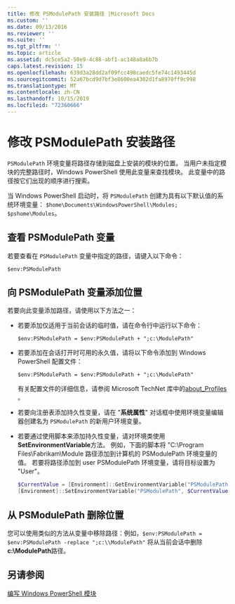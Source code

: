 ```yaml
---
title: 修改 PSModulePath 安装路径 |Microsoft Docs
ms.custom: ''
ms.date: 09/13/2016
ms.reviewer: ''
ms.suite: ''
ms.tgt_pltfrm: ''
ms.topic: article
ms.assetid: dc5ce5a2-50e9-4c88-abf1-ac148a8a6b7b
caps.latest.revision: 15
ms.openlocfilehash: 639d3a28dd2af09fcc498caedc5fe74c1493445d
ms.sourcegitcommit: 52a67bcd9d7bf3e8600ea4302d1fa8970ff9c998
ms.translationtype: MT
ms.contentlocale: zh-CN
ms.lasthandoff: 10/15/2019
ms.locfileid: "72360666"
---
```

# <a name="modifying-the-psmodulepath-installation-path"></a>修改 PSModulePath 安装路径

`PSModulePath` 环境变量将路径存储到磁盘上安装的模块的位置。 当用户未指定模块的完整路径时，Windows PowerShell 使用此变量来查找模块。 此变量中的路径按它们出现的顺序进行搜索。

当 Windows PowerShell 启动时，将 `PSModulePath` 创建为具有以下默认值的系统环境变量： `$home\Documents\WindowsPowerShell\Modules; $pshome\Modules`。

## <a name="to-view-the-psmodulepath-variable"></a>查看 PSModulePath 变量

若要查看在 `PSModulePath` 变量中指定的路径，请键入以下命令：

`$env:PSModulePath`

## <a name="to-add-locations-to-the-psmodulepath-variable"></a>向 PSModulePath 变量添加位置

若要向此变量添加路径，请使用以下方法之一：

- 若要添加仅适用于当前会话的临时值，请在命令行中运行以下命令：

  `$env:PSModulePath = $env:PSModulePath + ";c:\ModulePath"`

- 若要添加在会话打开时可用的永久值，请将以下命令添加到 Windows PowerShell 配置文件：

  `$env:PSModulePath = $env:PSModulePath + ";c:\ModulePath"`

  有关配置文件的详细信息，请参阅 Microsoft TechNet 库中的[about_Profiles](/powershell/module/microsoft.powershell.core/about/about_profiles) 。

- 若要向注册表添加持久性变量，请在 "**系统属性**" 对话框中使用环境变量编辑器创建名为 `PSModulePath` 的新用户环境变量。

- 若要通过使用脚本来添加持久性变量，请对环境类使用**SetEnvironmentVariable**方法。 例如，下面的脚本将 "C:\Program Files\Fabrikam\Module 路径添加到计算机的 PSModulePath 环境变量的值。 若要将路径添加到 user PSModulePath 环境变量，请将目标设置为 "User"。

  ```powershell
  $CurrentValue = [Environment]::GetEnvironmentVariable("PSModulePath", "Machine")
  [Environment]::SetEnvironmentVariable("PSModulePath", $CurrentValue + ";C:\Program Files\Fabrikam\Modules", "Machine")

  ```

## <a name="to-remove-locations-from-the-psmodulepath"></a>从 PSModulePath 删除位置

您可以使用类似的方法从变量中移除路径：例如，`$env:PSModulePath = $env:PSModulePath -replace ";c:\\ModulePath"` 将从当前会话中删除**c:\ModulePath**路径。

## <a name="see-also"></a>另请参阅

[编写 Windows PowerShell 模块](./writing-a-windows-powershell-module.md)
